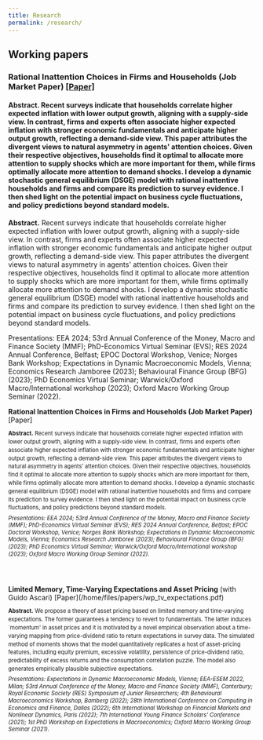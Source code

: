 ```yaml
---
title: Research
permalink: /research/
---
```

## Working papers

### **Rational Inattention Choices in Firms and Households (Job Market Paper)** [[Paper]](/home/files/papers/)

#### **Abstract.** Recent surveys indicate that households correlate higher expected inflation with lower output growth, aligning with a supply-side view. In contrast, firms and experts often associate higher expected inflation with stronger economic fundamentals and anticipate higher output growth, reflecting a demand-side view. This paper attributes the divergent views to natural asymmetry in agents' attention choices. Given their respective objectives, households find it optimal to allocate more attention to supply shocks which are more important for them, while firms optimally allocate more attention to demand shocks. I develop a dynamic stochastic general equilibrium (DSGE) model with rational inattentive households and firms and compare its prediction to survey evidence. I then shed light on the potential impact on business cycle fluctuations, and policy predictions beyond standard models.

<p>  <strong>Abstract.</strong> Recent surveys indicate that households correlate higher expected inflation with lower output growth, aligning with a supply-side view. In contrast, firms and experts often associate higher expected inflation with stronger economic fundamentals and anticipate higher output growth, reflecting a demand-side view. This paper attributes the divergent views to natural asymmetry in agents' attention choices. Given their respective objectives, households find it optimal to allocate more attention to supply shocks which are more important for them, while firms optimally allocate more attention to demand shocks. I develop a dynamic stochastic general equilibrium (DSGE) model with rational inattentive households and firms and compare its prediction to survey evidence. I then shed light on the potential impact on business cycle fluctuations, and policy predictions beyond standard models.</p>

<p class="small"> Presentations: EEA 2024; 53rd Annual Conference of the Money, Macro and Finance Society (MMF); PhD-Economics Virtual Seminar (EVS); RES 2024 Annual Conference, Belfast; EPOC Doctoral Workshop, Venice; Norges Bank Workshop; Expectations in Dynamic Macroeconomic Models, Vienna; Economics Research Jamboree (2023); Behavioural Finance Group (BFG) (2023); PhD Economics Virtual Seminar; Warwick/Oxford Macro/International workshop (2023); Oxford Macro Working Group Seminar (2022).</p>

<p style="margin-bottom: 0.5em; font-size: 1em;"><strong>Rational Inattention Choices in Firms and Households (Job Market Paper)</strong> [Paper]</p>

<p style="margin-bottom: 0.5em; font-size: 0.8em; line-height: 1.5;"><strong>Abstract.</strong> Recent surveys indicate that households correlate higher expected inflation with lower output growth, aligning with a supply-side view. In contrast, firms and experts often associate higher expected inflation with stronger economic fundamentals and anticipate higher output growth, reflecting a demand-side view. This paper attributes the divergent views to natural asymmetry in agents' attention choices. Given their respective objectives, households find it optimal to allocate more attention to supply shocks which are more important for them, while firms optimally allocate more attention to demand shocks. I develop a dynamic stochastic general equilibrium (DSGE) model with rational inattentive households and firms and compare its prediction to survey evidence. I then shed light on the potential impact on business cycle fluctuations, and policy predictions beyond standard models.</p>

<p style="margin-top: 0em; margin-bottom: 5em; font-size: 0.8em; line-height: 1.3;">
<em>Presentations: EEA 2024; 53rd Annual Conference of the Money, Macro and Finance Society (MMF); PhD-Economics Virtual Seminar (EVS); RES 2024 Annual Conference, Belfast; EPOC Doctoral Workshop, Venice; Norges Bank Workshop; Expectations in Dynamic Macroeconomic Models, Vienna; Economics Research Jamboree (2023); Behavioural Finance Group (BFG) (2023); PhD Economics Virtual Seminar; Warwick/Oxford Macro/International workshop (2023); Oxford Macro Working Group Seminar (2022).</em>
</p>



<p style="margin-bottom: 0.5em; font-size: 1em;"><strong>Limited Memory, Time-Varying Expectations and Asset Pricing</strong> (with Guido Ascari) [Paper](/home/files/papers/wp_tv_expectations.pdf) </p> 
<p style="margin-bottom: 0.5em; font-size: 0.8em; line-height: 1.5;"><strong>Abstract.</strong> We propose a theory of asset pricing based on limited memory and time-varying expectations. The former guarantees a tendency to revert to fundamentals. The latter induces `momentum' in asset prices and it is motivated by a novel empirical observation about a time-varying mapping from price-dividend ratio to return expectations in survey data. The simulated method of moments shows that the model quantitatively replicates a host of asset-pricing features, including equity premium, excessive volatility, persistence of price-dividend ratio, predictability of excess returns and the consumption correlation puzzle. The model also generates empirically plausible subjective expectations.</p>

<p style="margin-top: 0em; margin-bottom: 5em; font-size: 0.8em; line-height: 1.3;">
<em>Presentations:  Expectations in Dynamic Macroeconomic Models, Vienna; EEA-ESEM 2022, Milan; 53rd Annual Conference of the Money, Macro and Finance  Society (MMF), Canterbury; Royal Economic Society (RES) Symposium of Junior Researchers; 4th Behavioural Macroeconomics Workshop, Bamberg (2022); 28th International Conference on Computing in Economics and Finance, Dallas (2022); 6th International Workshop on Financial Markets and Nonlinear Dynamics, Paris (2022); 7th International Young Finance Scholars' Conference (2021); 1st PhD Workshop on Expectations in Macroeconomics;  Oxford Macro Working Group Seminar (2021).</em>
</p>
